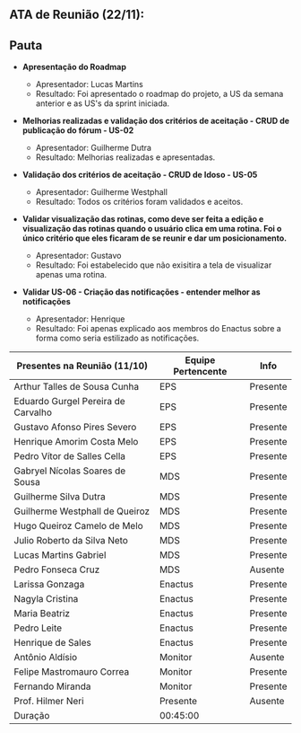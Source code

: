 ## ATA de Reunião (22/11):

## Pauta

- **Apresentação do Roadmap**
  <ul>
    <li>Apresentador: Lucas Martins</li>
    <li>Resultado: Foi apresentado o roadmap do projeto, a US da semana anterior e as US's da sprint iniciada.</li>
  </ul>
- **Melhorias realizadas e validação dos critérios de aceitação - CRUD de publicação do fórum - US-02**
  <ul>
    <li>Apresentador: Guilherme Dutra</li>
    <li>Resultado: Melhorias realizadas e apresentadas.</li>
  </ul>
- **Validação dos critérios de aceitação - CRUD de Idoso - US-05**
  <ul>
    <li>Apresentador: Guilherme Westphall</li>
    <li>Resultado: Todos os critérios foram validados e aceitos.</li>
  </ul>

- **Validar visualização das rotinas, como deve ser feita a edição e visualização das rotinas quando o usuário clica em uma rotina. Foi o único critério que eles ficaram de se reunir e dar um posicionamento.**
  <ul>
    <li>Apresentador: Gustavo</li>
    <li>Resultado: Foi estabelecido que não exisitira a tela de visualizar apenas uma rotina.</li>
  </ul>

- **Validar US-06 - Criação das notificações - entender melhor as notificações**
    <ul>
    <li>Apresentador: Henrique</li>
    <li>Resultado: Foi apenas explicado aos membros do Enactus sobre a forma como seria estilizado as notificações.</li>
  </ul>

| <b>Presentes na Reunião (11/10)</b> | <b>Equipe Pertencente</b> | <b>Info</b> |
| ----------------------------------- | ------------------------- | ----------- |
| Arthur Talles de Sousa Cunha        | EPS                       | Presente    |
| Eduardo Gurgel Pereira de Carvalho  | EPS                       | Presente    |
| Gustavo Afonso Pires Severo         | EPS                       | Presente    |
| Henrique Amorim Costa Melo          | EPS                       | Presente    |
| Pedro Vítor de Salles Cella         | EPS                       | Presente    |
| Gabryel Nícolas Soares de Sousa     | MDS                       | Presente    |
| Guilherme Silva Dutra               | MDS                       | Presente    |
| Guilherme Westphall de Queiroz      | MDS                       | Presente    |
| Hugo Queiroz Camelo de Melo         | MDS                       | Presente    |
| Julio Roberto da Silva Neto         | MDS                       | Presente    |
| Lucas Martins Gabriel               | MDS                       | Presente    |
| Pedro Fonseca Cruz                  | MDS                       | Ausente     |
| Larissa Gonzaga                     | Enactus                   | Presente    |
| Nagyla Cristina                     | Enactus                   | Presente    |
| Maria Beatriz                       | Enactus                   | Presente    |
| Pedro Leite                         | Enactus                   | Presente    |
| Henrique de Sales                   | Enactus                   | Presente    |
| Antônio Aldísio                     | Monitor                   | Ausente     |
| Felipe Mastromauro Correa           | Monitor                   | Presente    |
| Fernando Miranda                    | Monitor                   | Presente    |
| Prof. Hilmer Neri                   | Presente                  | Ausente     |
| Duração                             | 00:45:00                  |
